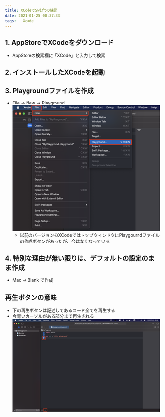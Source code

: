 ```yaml
---
title: XCodeでSwiftの練習
date: 2021-01-25 00:37:33
tags:	Xcode
---
```


## 1. AppStoreでXCodeをダウンロード
- AppStoreの検索欄に「XCode」と入力して検索

## 2. インストールしたXCodeを起動

## 3. Playgroundファイルを作成
- File -> New -> Playground...
![ファイル作成方法](/2021/01/25/XCodeでSwiftの練習/1.png "ファイル作成方法")
	- 以前のバージョンのXCodeではトップウィンドウにPlaygourndファイルの作成ボタンがあったが、今はなくなっている

## 4. 特別な理由が無い限りは、デフォルトの設定のまま作成
- Mac -> Blank	で作成

## 再生ボタンの意味
- 下の再生ボタンは記述してあるコード全てを再生する
- 今青いカーソルがある部分まで再生される
![再生ボタン解説](/2021/01/25/XCodeでSwiftの練習/2.png "再生ボタン解説")
